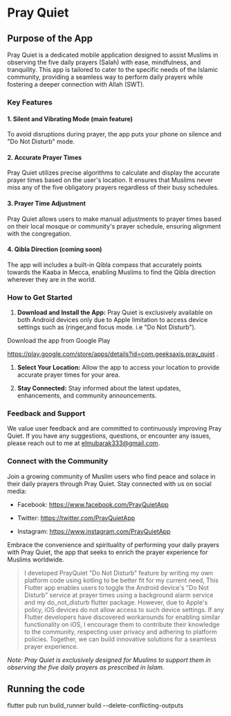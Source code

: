 
# Pray Quiet

  

## Purpose of the App

  

Pray Quiet is a dedicated mobile application designed to assist Muslims in observing the five daily prayers (Salah) with ease, mindfulness, and tranquility. This app is tailored to cater to the specific needs of the Islamic community, providing a seamless way to perform daily prayers while fostering a deeper connection with Allah (SWT).

  

### Key Features

  

#### 1. Silent and Vibrating Mode (main feature)

  

To avoid disruptions during prayer, the app puts your phone on silence and "Do Not Disturb" mode.

  

#### 2. Accurate Prayer Times

  

Pray Quiet utilizes precise algorithms to calculate and display the accurate prayer times based on the user's location. It ensures that Muslims never miss any of the five obligatory prayers regardless of their busy schedules.

  

#### 3. Prayer Time Adjustment

  

Pray Quiet allows users to make manual adjustments to prayer times based on their local mosque or community's prayer schedule, ensuring alignment with the congregation.

  

#### 4. Qibla Direction (coming soon)

  

The app will includes a built-in Qibla compass that accurately points towards the Kaaba in Mecca, enabling Muslims to find the Qibla direction wherever they are in the world.

  
  

### How to Get Started

  

1.  **Download and Install the App:** Pray Quiet is exclusively available on both Android devices only due to Apple limitation to access device settings such as (ringer,and focus mode. i.e "Do Not Disturb").

Download the app from Google Play

https://play.google.com/store/apps/details?id=com.geeksaxis.pray_quiet .

  

1.  **Select Your Location:** Allow the app to access your location to provide accurate prayer times for your area.

  

2.  **Stay Connected:** Stay informed about the latest updates, enhancements, and community announcements.

  

### Feedback and Support

  

We value user feedback and are committed to continuously improving Pray Quiet. If you have any suggestions, questions, or encounter any issues, please reach out to me at elmubarak333@gmail.com.

  

### Connect with the Community

  

Join a growing community of Muslim users who find peace and solace in their daily prayers through Pray Quiet. Stay connected with us on social media:

  

- Facebook: https://www.facebook.com/PrayQuietApp

- Twitter: https://twitter.com/PrayQuietApp

- Instagram: https://www.instagram.com/PrayQuietApp

  

Embrace the convenience and spirituality of performing your daily prayers with Pray Quiet, the app that seeks to enrich the prayer experience for Muslims worldwide.

  

> I developed PrayQuiet "Do Not Disturb" feature by writing my own
> platform code using kotling to be better fit for my current need, This
> Flutter app enables users to toggle the Android device's "Do Not
> Disturb" service at prayer times using a background alarm service and
> my do_not_disturb flutter package. However, due to Apple's policy, iOS
> devices do not allow access to such device settings. If any Flutter
> developers have discovered workarounds for enabling similar
> functionality on iOS, I encourage them to contribute their knowledge
> to the community, respecting user privacy and adhering to platform
> policies. Together, we can build innovative solutions for a seamless
> prayer experience.

  

*Note: Pray Quiet is exclusively designed for Muslims to support them in observing the five daily prayers as prescribed in Islam.*

  

## Running the code

flutter pub run build_runner build --delete-conflicting-outputs